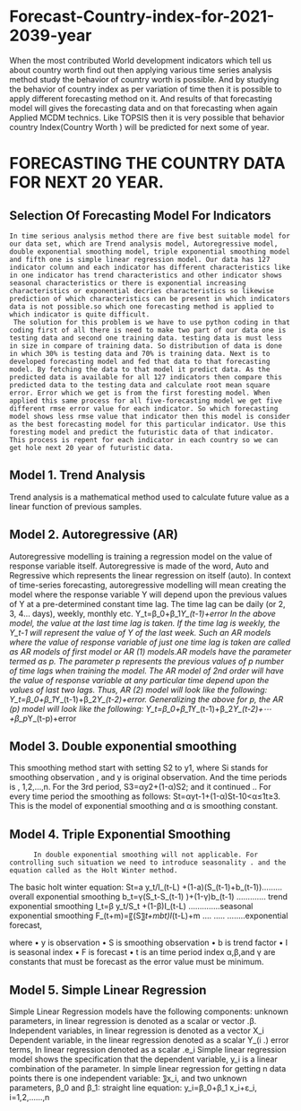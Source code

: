 # Forecast-Country-index-for-2021-2039-year
When the most contributed World development indicators which tell us about country worth find out then applying various time series analysis method study the behavior of country worth is possible. And by studying the behavior of country index as per variation of time then it is possible to apply different forecasting method on it. And results of that forecasting model will gives the forecasting data and on that forecasting when again Applied MCDM technics.  Like TOPSIS then it is very possible that behavior country Index(Country Worth ) will be predicted for next some of year.
# FORECASTING THE COUNTRY DATA FOR NEXT 20 YEAR.

## Selection Of Forecasting Model For Indicators
    In time serious analysis method there are five best suitable model for our data set, which are Trend analysis model, Autoregressive model, double exponential smoothing model, triple exponential smoothing model and fifth one is simple linear regression model. Our data has 127 indicator column and each indicator has different characteristics like in one indicator has trend characteristics and other indicator shows seasonal characteristics or there is exponential increasing characteristics or exponential decries characteristics so likewise prediction of which characteristics can be present in which indicators data is not possible.so which one forecasting method is applied to which indicator is quite difficult. 
     The solution for this problem is we have to use python coding in that coding first of all there is need to make two part of our data one is testing data and second one training data. testing data is must less in size in compare of training data. So distribution of data is done in which 30% is testing data and 70% is training data. Next is to developed forecasting model and fed that data to that forecasting model. By fetching the data to that model it predict data. As the predicted data is available for all 127 indicators then compare this predicted data to the testing data and calculate root mean square error. Error which we get is from the first foresting model. When applied this same process for all five-forecasting model we get five different rmse error value for each indicator. So which forecasting model shows less rmse value that indicator then this model is consider as the best forecasting model for this particular indicator. Use this foresting model and predict the futuristic data of that indicator. This process is repent for each indicator in each country so we can get hole next 20 year of futuristic data.

## Model 1. Trend Analysis
 Trend analysis is a mathematical method used to calculate future value  as a linear function of previous samples. 

## Model 2. Autoregressive (AR)
Autoregressive modelling is training a regression model on the value of response variable itself. Autoregressive is made of the word, Auto and Regressive which represents the linear regression on itself (auto). In context of time-series forecasting, autoregressive modelling will mean creating the model where the response variable Y will depend upon the previous values of Y at a pre-determined constant time lag. The time lag can be daily (or 2, 3, 4… days), weekly, monthly etc.
Y_t=β_0+β_1*Y_(t-1)+error
In the above model, the value at the last time lag is taken. If the time lag is weekly, the
 Y_t-1 will represent the value of Y of the last week. Such an AR models where the value of response variable of just one time lag is taken are called as AR models of first model or AR (1) models.AR models have the parameter termed as p. The parameter p represents the previous values of p number of time lags when training the model. The AR model of 2nd order will have the value of response variable at any particular time depend upon the values of last two lags. Thus, AR (2) model will look like the following:
Y_t=β_0+β_1*Y_(t-1)+β_2*Y_(t-2)+error.
Generalizing the above for p, the AR (p) model will look like the following:
Y_t=β_0+β_1*Y_(t-1)+β_2*Y_(t-2)+⋯+β_p*Y_(t-p)+error

## Model 3. Double exponential smoothing
This smoothing method start with setting S2 to y1, where Si stands for smoothing observation , and y is original observation. And the time periods is , 1,2,…,n. For the 3rd  period,
 S3=αy2+(1-α)S2;
 and it continued ..
For every time period the smoothing as follows:
St=αyt-1+(1-α)St-10<α≤1t≥3.
This is the model of exponential smoothing and  α is smoothing constant.

## Model 4. Triple Exponential Smoothing
          In double exponential smoothing will not applicable. For controlling such situation we need to introduce seasonality . and the equation called as the Holt Winter method.
The basic holt winter equation:
St=a  y_t/I_(t-L) +(1-a)(S_(t-1)+b_(t-1))………overall exponential smoothing
b_t=γ(S_t-S_(t-1) )+(1-γ)b_(t-1)      …………. trend exponential smoothing
I_t=β y_t/S_t +(1-β)I_(t-L)        …………..seasonal exponential smoothing
F_(t+m)=〖(S〗_t+mbt)I_(t-L)+m         …. …..  ……..exponential forecast,

where
•	y is observation
•	S is  smoothing observation
•	b is trend factor
•	I is seasonal index
•	F is  forecast
•	t is an time period index
 α,β,and γ are constants that must be forecast as the error value must be minimum.

## Model 5. Simple Linear Regression 
Simple Linear Regression models have the following components:
	unknown parameters, in linear regression is denoted as a scalar or vector .β.
	Independent variables, in linear regression is denoted as a vector  X_i   
	Dependent variable, in the linear regression denoted as a scalar Y_(i .)
	error terms, In linear regression denoted as a scalar .e_i
Simple linear regression model shows the specification that the dependent variable,  y_i  is a linear combination of the parameter. In simple linear regression for getting  n data points there is one independent variable: 〗x_i, and two unknown parameters,  β_0  and β_1:
straight line equation: y_i=β_0+β_1 x_i+ε_i,    i=1,2,……,n

